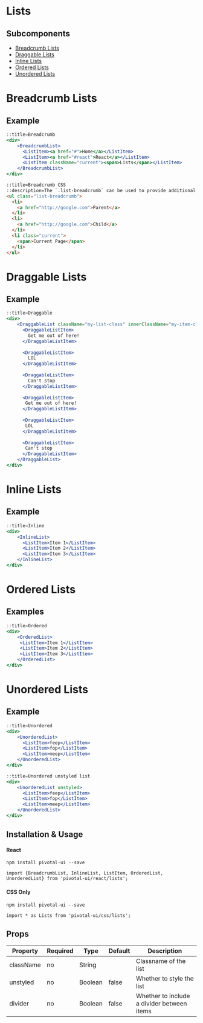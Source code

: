 # Lists

## Subcomponents

- [Breadcrumb Lists](#breadcrumb-lists)
- [Draggable Lists](#draggable-lists)
- [Inline Lists](#inline-lists)
- [Ordered Lists](#ordered-lists)
- [Unordered Lists](#unordered-lists)

# Breadcrumb Lists

## Example

```jsx
::title=Breadcrumb
<div>
    <BreadcrumbList>
      <ListItem><a href="#">Home</a></ListItem>
      <ListItem><a href="#react">React</a></ListItem>
      <ListItem className="current"><span>Lists</span></ListItem>
    </BreadcrumbList>
</div>
```

```html
::title=Breadcrumb CSS
::description=The `.list-breadcrumb` can be used to provide additional page navigation. Breadcrumbs use their own monospace font-family.
<ul class="list-breadcrumb">
  <li>
    <a href="http://google.com">Parent</a>
  </li>
  <li>
    <a href="http://google.com">Child</a>
  </li>
  <li class="current">
    <span>Current Page</span>
  </li>
</ul>
```

# Draggable Lists

## Example

```jsx
::title=Draggable
<div>
    <DraggableList className="my-list-class" innerClassName="my-item-class">
      <DraggableListItem>
        Get me out of here!
      </DraggableListItem>
    
      <DraggableListItem>
        LOL
      </DraggableListItem>
    
      <DraggableListItem>
        Can't stop
      </DraggableListItem>
    
      <DraggableListItem>
       Get me out of here!
      </DraggableListItem>
    
      <DraggableListItem>
       LOL
      </DraggableListItem>
    
      <DraggableListItem>
       Can't stop
      </DraggableListItem>
    </DraggableList>
</div>
```

# Inline Lists

## Example

```jsx
::title=Inline
<div>
    <InlineList>
      <ListItem>Item 1</ListItem>
      <ListItem>Item 2</ListItem>
      <ListItem>Item 3</ListItem>
    </InlineList>
</div>
```    

# Ordered Lists

## Examples

```jsx
::title=Ordered
<div>
    <OrderedList>
     <ListItem>Item 1</ListItem>
     <ListItem>Item 2</ListItem>
     <ListItem>Item 3</ListItem>
    </OrderedList>
</div>
```

# Unordered Lists

## Example

```jsx
::title=Unordered
<div>
    <UnorderedList>
      <ListItem>feep</ListItem>
      <ListItem>fop</ListItem>
      <ListItem>meep</ListItem>
    </UnorderedList>
</div>
```

```jsx
::title=Unordered unstyled list
<div>
    <UnorderedList unstyled>
      <ListItem>feep</ListItem>
      <ListItem>fop</ListItem>
      <ListItem>meep</ListItem>
    </UnorderedList>
</div>
```

## Installation & Usage

#### React
`npm install pivotal-ui --save`

`import {BreadcrumbList, InlineList, ListItem, OrderedList, UnorderedList} from 'pivotal-ui/react/lists';`

#### CSS Only
`npm install pivotal-ui --save`

`import * as Lists from 'pivotal-ui/css/lists';`

## Props

Property | Required | Type | Default | Description
---------|----------|------|---------|------------
className | no | String  |       | Classname of the list
unstyled  | no | Boolean | false | Whether to style the list
divider   | no | Boolean | false | Whether to include a divider between items
